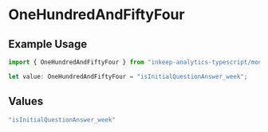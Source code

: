 # OneHundredAndFiftyFour

## Example Usage

```typescript
import { OneHundredAndFiftyFour } from "inkeep-analytics-typescript/models/operations";

let value: OneHundredAndFiftyFour = "isInitialQuestionAnswer_week";
```

## Values

```typescript
"isInitialQuestionAnswer_week"
```